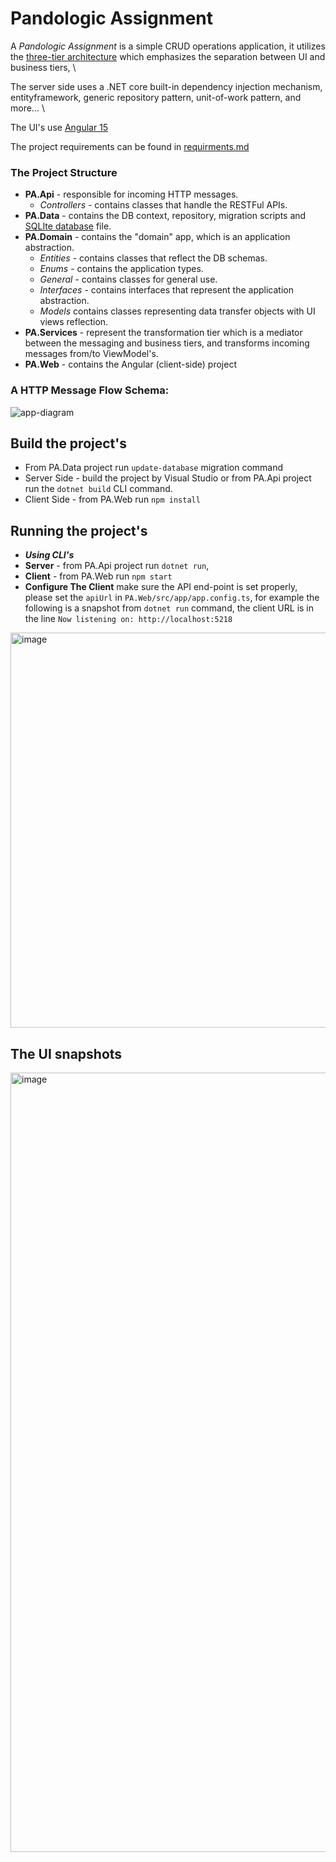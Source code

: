 # Pandologic Assignment

A _Pandologic Assignment_ is a simple CRUD operations application, 
it utilizes the [three-tier architecture](https://www.ibm.com/topics/three-tier-architecture) which emphasizes the separation between UI and business tiers, \

The server side uses a .NET core built-in dependency injection mechanism, entityframework, generic repository pattern, unit-of-work pattern, and more... \

The UI's use [Angular 15](https://github.com/shlomielbaz/employee-management/blob/main/requirement.md)

The project requirements can be found in [requirments.md](https://github.com/shlomielbaz/employee-management/blob/db073e2158e8816dd8e849e1cdc481ab5e8a35c0/requirement.md)

### The Project Structure
- **PA.Api** - responsible for incoming HTTP messages.
    - _Controllers_ - contains classes that handle the RESTFul APIs.
- **PA.Data** - contains the DB context, repository, migration scripts and [SQLIte database](https://www.sqlite.org/index.html) file.
- **PA.Domain** - contains the "domain" app, which is an application abstraction.
  - _Entities_ - contains classes that reflect the DB schemas. 
  - _Enums_ - contains the application types. 
  - _General_ - contains classes for general use. 
  - _Interfaces_ - contains interfaces that represent the application abstraction. 
  - _Models_ contains classes representing data transfer objects with UI views reflection.
- **PA.Services** - represent the transformation tier which is a mediator between the messaging and business tiers, and transforms incoming messages from/to ViewModel's.
- **PA.Web** - contains the Angular (client-side) project

### A HTTP Message Flow Schema:
![app-diagram](https://user-images.githubusercontent.com/426076/220337080-ddf6706e-fbb2-4ce1-aede-105d4b973a5e.png)

## Build the project's
- From PA.Data project run `update-database` migration command
- Server Side - build the project by Visual Studio or from PA.Api project run the `dotnet build` CLI command.
- Client Side - from PA.Web run `npm install`

## Running the project's
- _**Using CLI's**_
- **Server** - from PA.Api project run `dotnet run`,
- **Client** - from PA.Web run `npm start`
- **Configure The Client** make sure the API end-point is set properly, please set the `apiUrl` in `PA.Web/src/app/app.config.ts`, for example the following is a snapshot from `dotnet run` command, the client URL is in the line `Now listening on: http://localhost:5218`

<img width="632" alt="image" src="https://github.com/shlomielbaz/pandologic-assignment/assets/426076/10547a92-eac5-41a2-a805-ea970e7536b1">


## The UI snapshots
<img width="1247" alt="image" src="https://github.com/shlomielbaz/pandologic-assignment/assets/426076/73ccf4a5-a03e-43fa-894b-04ca74de1013">

